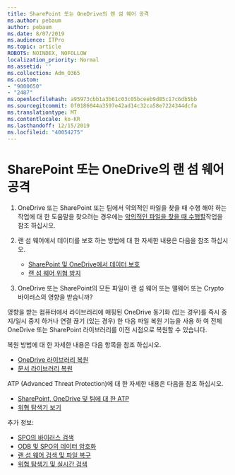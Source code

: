 ```yaml
---
title: SharePoint 또는 OneDrive의 랜 섬 웨어 공격
ms.author: pebaum
author: pebaum
ms.date: 8/07/2019
ms.audience: ITPro
ms.topic: article
ROBOTS: NOINDEX, NOFOLLOW
localization_priority: Normal
ms.assetid: ''
ms.collection: Adm_O365
ms.custom:
- "9000650"
- "2487"
ms.openlocfilehash: a95973cbb1a3b61c03c05bceeb9d85c17c6db5bb
ms.sourcegitcommit: 0f0186044a3597e42ad14c32ca58e7224344dcfa
ms.translationtype: MT
ms.contentlocale: ko-KR
ms.lasthandoff: 12/15/2019
ms.locfileid: "40054275"
---
```

# <a name="ransomware-attack-in-sharepoint-or-onedrive"></a>SharePoint 또는 OneDrive의 랜 섬 웨어 공격

1.  OneDrive 또는 SharePoint 또는 팀에서 악의적인 파일을 찾을 때 수행 해야 하는 작업에 대 한 도움말을 찾으려는 경우에는 [악의적인 파일을 찾을 때 수행할](https://support.office.com/en-ie/article/what-to-do-when-a-malicious-file-is-found-in-sharepoint-online-onedrive-or-microsoft-teams-01e902ad-a903-4e0f-b093-1e1ac0c37ad2)작업을 참조 하십시오.
2. 랜 섬 웨어에서 데이터를 보호 하는 방법에 대 한 자세한 내용은 다음을 참조 하십시오.
    - [SharePoint 및 OneDrive에서 데이터 보호](https://docs.microsoft.com/sharepoint/safeguarding-your-data) 
    - [랜 섬 웨어 위협 방지](https://docs.microsoft.com/windows/security/threat-protection/intelligence/ransomware-malware)    

3.  OneDrive 또는 SharePoint의 모든 파일이 랜 섬 웨어 또는 맬웨어 또는 Crypto 바이러스의 영향을 받습니까? 

영향을 받는 컴퓨터에서 라이브러리에 매핑된 OneDrive 동기화 (있는 경우)를 즉시 중지/일시 중지 하거나 연결 끊기 (있는 경우) 한 다음 파일 복원 기능을 사용 하 여 전체 OneDrive 또는 SharePoint 라이브러리를 이전 시점으로 복원할 수 있습니다. 

복원 방법에 대 한 자세한 내용은 다음 항목을 참조 하십시오.

- [OneDrive 라이브러리 복원](https://support.office.com/article/restore-your-onedrive-fa231298-759d-41cf-bcd0-25ac53eb8a150)
- [문서 라이브러리 복원](https://support.office.com/article/restore-a-document-library-317791c3-8bd0-4dfd-8254-3ca90883d39a)

ATP (Advanced Threat Protection)에 대 한 자세한 내용은 다음을 참조 하십시오.
- [SharePoint, OneDrive 및 팀에 대 한 ATP](https://docs.microsoft.com/office365/securitycompliance/atp-for-spo-odb-and-teams)
- [위협 탐색기 보기](https://docs.microsoft.com/office365/securitycompliance/threat-explorer-views)

추가 정보:

- [SPO의 바이러스 검색](https://docs.microsoft.com/office365/securitycompliance/virus-detection-in-spo)</br>
- [ODB 및 SPO의 데이터 암호화](https://docs.microsoft.com/office365/securitycompliance/data-encryption-in-odb-and-spo)</br>
- [랜 섬 웨어 검색 및 파일 복구](https://support.office.com/article/Ransomware-detection-and-recovering-your-files-0d90ec50-6bfd-40f4-acc7-b8c12c73637f)</br>
- [위협 탐색기 및 실시간 검색](https://docs.microsoft.com/office365/securitycompliance/threat-explorer-views)